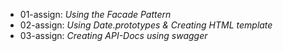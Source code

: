 - 01-assign: *Using the Facade Pattern*
- 02-assign: *Using Date.prototypes & Creating HTML template*
- 03-assign: *Creating API-Docs using swagger*
